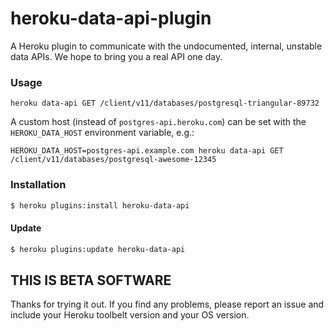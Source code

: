 # heroku-data-api-plugin

A Heroku plugin to communicate with the undocumented, internal, unstable
data APIs. We hope to bring you a real API one day.

### Usage

`heroku data-api GET /client/v11/databases/postgresql-triangular-89732`

A custom host (instead of `postgres-api.heroku.com`) can be set with the
`HEROKU_DATA_HOST` environment variable, e.g.:

`HEROKU_DATA_HOST=postgres-api.example.com heroku data-api GET /client/v11/databases/postgresql-awesome-12345`

### Installation

```bash
$ heroku plugins:install heroku-data-api
```

#### Update

```bash
$ heroku plugins:update heroku-data-api
```

## THIS IS BETA SOFTWARE

Thanks for trying it out. If you find any problems, please report an
issue and include your Heroku toolbelt version and your OS version.
